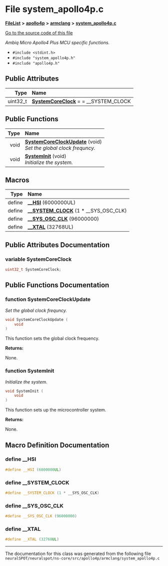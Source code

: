 

# File system\_apollo4p.c



[**FileList**](files.md) **>** [**apollo4p**](dir_c58f1eb3a5e551e5695aea95f324fbae.md) **>** [**armclang**](dir_8f4c64cf0628cf64bd11e8bebf31f7d5.md) **>** [**system\_apollo4p.c**](system__apollo4p_8c.md)

[Go to the source code of this file](system__apollo4p_8c_source.md)

_Ambiq Micro Apollo4 Plus MCU specific functions._ 

* `#include <stdint.h>`
* `#include "system_apollo4p.h"`
* `#include "apollo4p.h"`





















## Public Attributes

| Type | Name |
| ---: | :--- |
|  uint32\_t | [**SystemCoreClock**](#variable-systemcoreclock)   = = \_\_SYSTEM\_CLOCK<br> |
















## Public Functions

| Type | Name |
| ---: | :--- |
|  void | [**SystemCoreClockUpdate**](#function-systemcoreclockupdate) (void) <br>_Set the global clock frequncy._  |
|  void | [**SystemInit**](#function-systeminit) (void) <br>_Initialize the system._  |



























## Macros

| Type | Name |
| ---: | :--- |
| define  | [**\_\_HSI**](system__apollo4p_8c.md#define-__hsi)  (6000000UL)<br> |
| define  | [**\_\_SYSTEM\_CLOCK**](system__apollo4p_8c.md#define-__system_clock)  (1 \* \_\_SYS\_OSC\_CLK)<br> |
| define  | [**\_\_SYS\_OSC\_CLK**](system__apollo4p_8c.md#define-__sys_osc_clk)  (96000000)<br> |
| define  | [**\_\_XTAL**](system__apollo4p_8c.md#define-__xtal)  (32768UL)<br> |

## Public Attributes Documentation




### variable SystemCoreClock 

```C++
uint32_t SystemCoreClock;
```



## Public Functions Documentation




### function SystemCoreClockUpdate 

_Set the global clock frequncy._ 
```C++
void SystemCoreClockUpdate (
    void
) 
```



This function sets the global clock frequency.




**Returns:**

None. 





        



### function SystemInit 

_Initialize the system._ 
```C++
void SystemInit (
    void
) 
```



This function sets up the microcontroller system.




**Returns:**

None. 





        
## Macro Definition Documentation





### define \_\_HSI 

```C++
#define __HSI (6000000UL)
```






### define \_\_SYSTEM\_CLOCK 

```C++
#define __SYSTEM_CLOCK (1 * __SYS_OSC_CLK)
```






### define \_\_SYS\_OSC\_CLK 

```C++
#define __SYS_OSC_CLK (96000000)
```






### define \_\_XTAL 

```C++
#define __XTAL (32768UL)
```




------------------------------
The documentation for this class was generated from the following file `neuralSPOT/neuralspot/ns-core/src/apollo4p/armclang/system_apollo4p.c`

